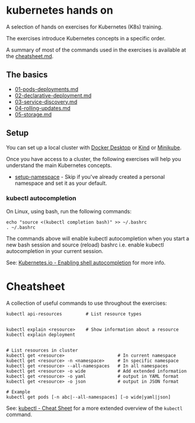 # kubernetes hands on

A selection of hands on exercises for Kubernetes (K8s) training.

The exercises introduce Kubernetes concepts in a specific order.

A summary of most of the commands used in the exercises is available at the
[cheatsheet.md](cheatsheet.md).


## The basics

- [01-pods-deployments.md](01-pods-deployments.md)
- [02-declarative-deployment.md](02-declarative-deployment.md)
- [03-service-discovery.md](03-service-discovery.md)
- [04-rolling-updates.md](04-rolling-updates.md)
- [05-storage.md](06-storage.md)


## Setup

You can set up a local cluster with [Docker
Desktop][docker-desktop] or [Kind][kind] or [Minikube][minikube].

Once you have access to a cluster, the following exercises will help you understand the main Kubernetes concepts.

- [setup-namespace](setup/namespace.md) - Skip if you've
  already created a personal namespace and set it as your default.

### kubectl autocompletion

On Linux, using bash, run the following commands:

```shell
echo "source <(kubectl completion bash)" >> ~/.bashrc
. ~/.bashrc
```

The commands above will enable kubectl autocompletion when you start a new bash
session and source (reload) bashrc i.e. enable kubectl autocompletion in your
current session.

See: [Kubernetes.io - Enabling shell autocompletion][autocompletion] for more
info.

# Cheatsheet

A collection of useful commands to use throughout the exercises:

```
kubectl api-resources         # List resource types


kubectl explain <resource>    # Show information about a resource
kubectl explain deployment


# List resources in cluster
kubectl get <resource>                    # In current namespace
kubectl get <resource> -n <namespace>     # In specific namespace
kubectl get <resource> --all-namespaces   # In all namespaces
kubectl get <resource> -o wide            # Add extended information
kubectl get <resource> -o yaml            # output in YAML format
kubectl get <resource> -o json            # output in JSON format

# Example
kubectl get pods [-n abc|--all-namespaces] [-o wide|yaml|json]

```

See:
[kubectl - Cheat Sheet](https://kubernetes.io/docs/reference/kubectl/cheatsheet/)
for a more extended overview of the `kubectl` command.


[docker-desktop]: https://docs.docker.com/desktop/
[kind]: https://kind.sigs.k8s.io/
[minikube]: https://minikube.sigs.k8s.io/docs/
[autocompletion]:
  https://kubernetes.io/docs/tasks/tools/install-kubectl/#enabling-shell-autocompletion
